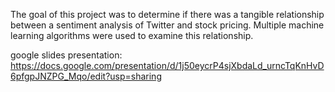 The goal of this project was to determine if there was a tangible relationship between a sentiment analysis of Twitter and stock pricing. Multiple machine learning algorithms were used to examine this relationship. 


google slides presentation: https://docs.google.com/presentation/d/1j50eycrP4sjXbdaLd_urncTqKnHvD6pfgpJNZPG_Mqo/edit?usp=sharing
